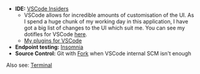 - **IDE:** [VSCode Insiders](https://code.visualstudio.com/insiders/)
	- VSCode allows for incredible amounts of customisation of the UI. As I spend a huge chunk of my working day in this application, I have got a big list of changes to the UI which suit me. You can see my dotifles for VSCode [here](https://github.com/jmc265/dotfiles/tree/master/software/vscode).
	- [My plugins for VSCode](https://github.com/jmc265/dotfiles/blob/master/install-tools-mac.sh)
- **Endpoint testing:** [Insomnia](https://insomnia.rest/)
- **Source Control:** Git with [Fork](https://git-fork.com/) when VSCode internal SCM isn't enough

Also see: [Terminal](Terminal.md)